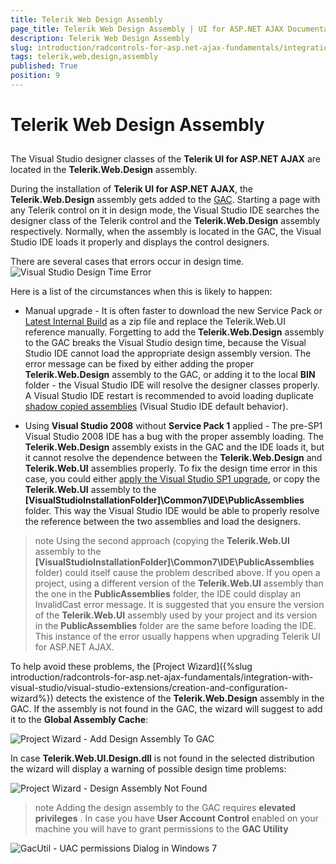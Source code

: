 ```yaml
---
title: Telerik Web Design Assembly
page_title: Telerik Web Design Assembly | UI for ASP.NET AJAX Documentation
description: Telerik Web Design Assembly
slug: introduction/radcontrols-for-asp.net-ajax-fundamentals/integration-with-visual-studio/visual-studio-extensions/telerik-web-design-assembly
tags: telerik,web,design,assembly
published: True
position: 9
---
```


# Telerik Web Design Assembly



## 

The Visual Studio designer classes of the **Telerik UI for ASP.NET AJAX** are located in the **Telerik.Web.Design** assembly.

During the installation of **Telerik UI for ASP.NET AJAX**, the **Telerik.Web.Design** assembly gets added to the [GAC](http://msdn.microsoft.com/en-us/library/yf1d93sz(VS.80).aspx). Starting a page with any Telerik control on it in design mode, the Visual Studio IDE searches the designer class of the Telerik control and the **Telerik.Web.Design** assembly respectively. Normally, when the assembly is located in the GAC, the Visual Studio IDE loads it properly and displays the control designers.

There are several cases that errors occur in design time.
![Visual Studio Design Time Error](images/introduction-vsx_vsdesigntimeerror.gif)

Here is a list of the circumstances when this is likely to happen:

* Manual upgrade - It is often faster to download the new Service Pack or [Latest Internal Build](http://www.telerik.com/blogs/download-latest-internal-builds) as a zip file and replace the Telerik.Web.UI reference manually. Forgetting to add the **Telerik.Web.Design** assembly to the GAC breaks the Visual Studio design time, because the Visual Studio IDE cannot load the appropriate design assembly version. The error message can be fixed by either adding the proper **Telerik.Web.Design** assembly to the GAC, or adding it to the local **BIN** folder - the Visual Studio IDE will resolve the designer classes properly. A Visual Studio IDE restart is recommended to avoid loading duplicate [shadow copied assemblies](http://msdn.microsoft.com/en-us/library/ms404279.aspx) (Visual Studio IDE default behavior).

* Using **Visual Studio 2008** without **Service Pack 1** applied - The pre-SP1 Visual Studio 2008 IDE has a bug with the proper assembly loading. The **Telerik.Web.Design** assembly exists in the GAC and the IDE loads it, but it cannot resolve the dependence between the **Telerik.Web.Design** and **Telerik.Web.UI** assemblies properly. To fix the design time error in this case, you could either [apply the Visual Studio SP1 upgrade](http://www.microsoft.com/downloads/details.aspx?FamilyId=FBEE1648-7106-44A7-9649-6D9F6D58056E&displaylang=en), or copy the **Telerik.Web.UI** assembly to the **[VisualStudioInstallationFolder]\Common7\IDE\PublicAssemblies** folder. This way the Visual Studio IDE would be able to properly resolve the reference between the two assemblies and load the designers.

>note Using the second approach (copying the **Telerik.Web.UI** assembly to the **[VisualStudioInstallationFolder]\Common7\IDE\PublicAssemblies** folder) could itself cause the problem described above. If you open a project, using a different version of the **Telerik.Web.UI** assembly than the one in the **PublicAssemblies** folder, the IDE could display an InvalidCast error message. It is suggested that you ensure the version of the **Telerik.Web.UI** assembly used by your project and its version in the **PublicAssemblies** folder are the same before loading the IDE.
>This instance of the error usually happens when upgrading Telerik UI for ASP.NET AJAX.
>

To help avoid these problems, the [Project Wizard]({%slug introduction/radcontrols-for-asp.net-ajax-fundamentals/integration-with-visual-studio/visual-studio-extensions/creation-and-configuration-wizard%}) detects the existence of the **Telerik.Web.Design** assembly in the GAC. If the assembly is not found in the GAC, the wizard will suggest to add it to the **Global Assembly Cache**:

![Project Wizard - Add Design Assembly To GAC](images/introduction-vsx_projectwizard_adddesignassemblytogac.png)

In case **Telerik.Web.UI.Design.dll** is not found in the selected distribution the wizard will display a warning of possible design time problems:

![Project Wizard - Design Assembly Not Found](images/introduction-vsx_projectwizard_nodesignassemblyfound.png)

>note Adding the design assembly to the GAC requires **elevated privileges** . In case you have **User Account Control** enabled on your machine you will have to grant permissions to the **GAC Utility** 
>

![GacUtil - UAC permissions Dialog in Windows 7](images/introduction-vsx_gacutilunderuac.png)

